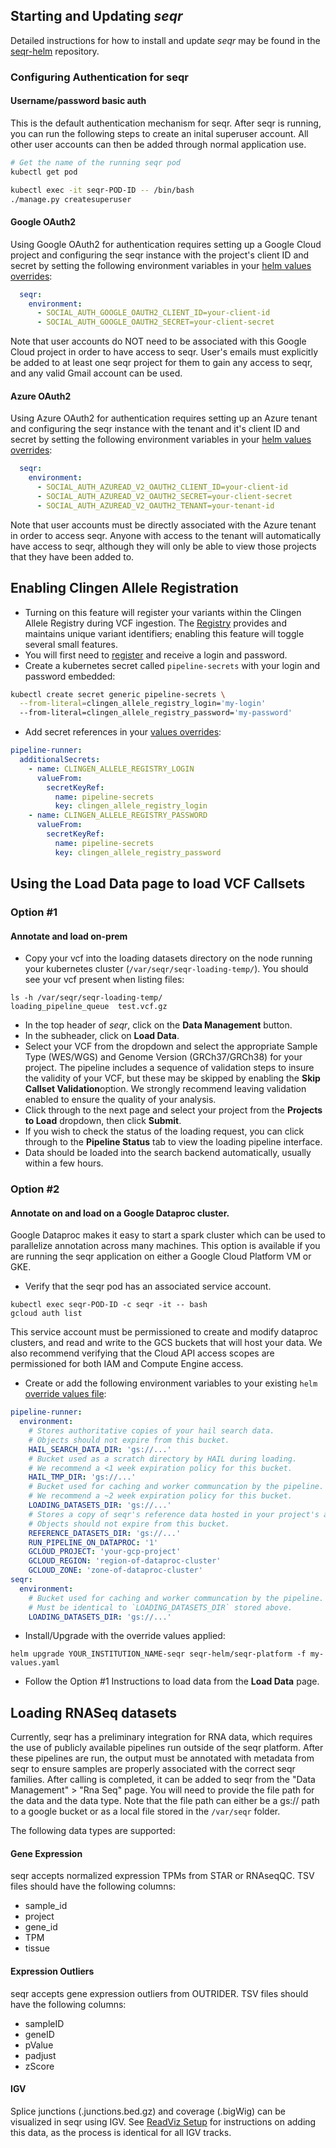 ## Starting and Updating *seqr*

Detailed instructions for how to install and update *seqr* may be found in the [seqr-helm](https://github.com/broadinstitute/seqr-helm) repository. 

### Configuring Authentication for seqr

#### Username/password basic auth
This is the default authentication mechanism for seqr. After seqr is running, you can run the following steps to create an inital superuser account. 
All other user accounts can then be added through normal application use.

```bash
# Get the name of the running seqr pod
kubectl get pod

kubectl exec -it seqr-POD-ID -- /bin/bash
./manage.py createsuperuser
```

#### Google OAuth2
Using Google OAuth2 for authentication requires setting up a Google Cloud project and configuring the seqr instance 
with the project's client ID and secret by setting the following environment variables in your [helm values overrides](https://github.com/broadinstitute/seqr-helm?tab=readme-ov-file#valuesenvironment-overrides):
```yaml
  seqr:
    environment:
      - SOCIAL_AUTH_GOOGLE_OAUTH2_CLIENT_ID=your-client-id
      - SOCIAL_AUTH_GOOGLE_OAUTH2_SECRET=your-client-secret
```
Note that user accounts do NOT need to be associated with this Google Cloud 
project in order to have access to seqr. User's emails must explicitly be added to at least one seqr project for them to
gain any access to seqr, and any valid Gmail account can be used.

#### Azure OAuth2
Using Azure OAuth2 for authentication requires setting up an Azure tenant and configuring the seqr instance with the 
tenant and it's client ID and secret by setting the following environment variables in your [helm values overrides](https://github.com/broadinstitute/seqr-helm?tab=readme-ov-file#valuesenvironment-overrides):
```yaml
  seqr:
    environment:
      - SOCIAL_AUTH_AZUREAD_V2_OAUTH2_CLIENT_ID=your-client-id
      - SOCIAL_AUTH_AZUREAD_V2_OAUTH2_SECRET=your-client-secret
      - SOCIAL_AUTH_AZUREAD_V2_OAUTH2_TENANT=your-tenant-id 
```
Note that user accounts must be directly associated with the Azure tenant in order to access seqr. Anyone with access
to the tenant will automatically have access to seqr, although they will only be able to view those projects that they 
have been added to.

## Enabling Clingen Allele Registration
- Turning on this feature will register your variants within the Clingen Allele Registry during VCF ingestion. The [Registry](https://reg.clinicalgenome.org/redmine/projects/registry/genboree_registry/landing) provides and maintains unique variant identifiers; enabling this feature will toggle several small features.
- You will first need to [register](https://reg.clinicalgenome.org/cg-prof/new) and receive a login and password.
- Create a kubernetes secret called `pipeline-secrets` with your login and password embedded:
```bash
kubectl create secret generic pipeline-secrets \
  --from-literal=clingen_allele_registry_login='my-login'
  --from-literal=clingen_allele_registry_password='my-password'
```
- Add secret references in your [values overrides](https://github.com/broadinstitute/seqr-helm?tab=readme-ov-file#valuesenvironment-overrides):
```yaml
pipeline-runner:
  additionalSecrets:
    - name: CLINGEN_ALLELE_REGISTRY_LOGIN
      valueFrom:
        secretKeyRef:
          name: pipeline-secrets
          key: clingen_allele_registry_login
    - name: CLINGEN_ALLELE_REGISTRY_PASSWORD
      valueFrom:
        secretKeyRef:
          name: pipeline-secrets
          key: clingen_allele_registry_password
```

## Using the Load Data page to load VCF Callsets
### Option #1
#### Annotate and load on-prem
- Copy your vcf into the loading datasets directory on the node running your kubernetes cluster (`/var/seqr/seqr-loading-temp/`).  You should see your vcf present when listing files:
```
ls -h /var/seqr/seqr-loading-temp/
loading_pipeline_queue  test.vcf.gz
```
- In the top header of *seqr*, click on the **Data Management** button.
- In the subheader, click on **Load Data**.
- Select your VCF from the dropdown and select the appropriate Sample Type (WES/WGS) and Genome Version (GRCh37/GRCh38) for your project.  The pipeline includes a sequence of validation steps to insure the validity of your VCF, but these may be skipped by enabling the **Skip Callset Validation**option.  We strongly recommend leaving validation enabled to ensure the quality of your analysis.
- Click through to the next page and select your project from the **Projects to Load** dropdown, then click **Submit**.
- If you wish to check the status of the loading request, you can click through to the **Pipeline Status** tab to view the loading pipeline interface.
- Data should be loaded into the search backend automatically, usually within a few hours.

### Option #2
####  Annotate on and load on a Google Dataproc cluster.

Google Dataproc makes it easy to start a spark cluster which can be used to parallelize annotation across many machines.  This option is available if you are running the seqr application on either a Google Cloud Platform VM or GKE.

- Verify that the seqr pod has an associated service account.

```
kubectl exec seqr-POD-ID -c seqr -it -- bash
gcloud auth list
```
This service account must be permissioned to create and modify dataproc clusters, and read and write to the GCS buckets that will host your data.  We also recommend verifying that the Cloud API access scopes are permissioned for both IAM and Compute Engine access.  

- Create or add the following environment variables to your existing `helm` [override values file](https://github.com/broadinstitute/seqr-helm?tab=readme-ov-file#valuesenvironment-overrides):
```yaml
pipeline-runner:
  environment:
    # Stores authoritative copies of your hail search data.
    # Objects should not expire from this bucket.
    HAIL_SEARCH_DATA_DIR: 'gs://...'
    # Bucket used as a scratch directory by HAIL during loading.
    # We recommend a <1 week expiration policy for this bucket.
    HAIL_TMP_DIR: 'gs://...'
    # Bucket used for caching and worker communcation by the pipeline.
    # We recommend a ~2 week expiration policy for this bucket.
    LOADING_DATASETS_DIR: 'gs://...'
    # Stores a copy of seqr's reference data hosted in your project's account.
    # Objects should not expire from this bucket.
    REFERENCE_DATASETS_DIR: 'gs://...'
    RUN_PIPELINE_ON_DATAPROC: '1'
    GCLOUD_PROJECT: 'your-gcp-project'
    GCLOUD_REGION: 'region-of-dataproc-cluster'
    GCLOUD_ZONE: 'zone-of-dataproc-cluster'
seqr:
  environment:
    # Bucket used for caching and worker communcation by the pipeline.
    # Must be identical to `LOADING_DATASETS_DIR` stored above.
    LOADING_DATASETS_DIR: 'gs://...'
```

- Install/Upgrade with the override values applied:
```
helm upgrade YOUR_INSTITUTION_NAME-seqr seqr-helm/seqr-platform -f my-values.yaml
```


- Follow the Option #1 Instructions to load data from the **Load Data** page.

## Loading RNASeq datasets

Currently, seqr has a preliminary integration for RNA data, which requires the use of publicly available 
pipelines run outside of the seqr platform. After these pipelines are run, the output must be annotated with metadata 
from seqr to ensure samples are properly associated with the correct seqr families. After calling is completed, it can
be added to seqr from the "Data Management" > "Rna Seq" page. You will need to provide the file path for the data and the 
data type. Note that the file path can either be a gs:// path to a google bucket or as a local file stored in the `/var/seqr` folder. 

The following data types are supported:

#### Gene Expression

seqr accepts normalized expression TPMs from STAR or RNAseqQC. TSV files should have the following columns:

- sample_id
- project
- gene_id
- TPM
- tissue

#### Expression Outliers

seqr accepts gene expression outliers from OUTRIDER.  TSV files should have the following columns:

- sampleID
- geneID
- pValue
- padjust
- zScore

#### IGV

Splice junctions (.junctions.bed.gz) and coverage (.bigWig) can be visualized in seqr using IGV.
See [ReadViz Setup](READVIZ_SETUP.md) for 
instructions on adding this data, as the process is identical for all IGV tracks. 
